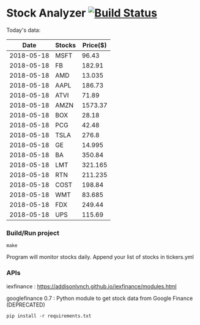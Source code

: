 # Stock Analyzer [![Build Status](https://travis-ci.org/ogoyal/StockAnalyzer.svg?branch=master)](https://travis-ci.org/ogoyal/StockAnalyzer)

Today's data:

| Date| Stocks| Price($) | 
| --- | --- | ---  | 
| 2018-05-18| MSFT| 96.43 | 
| 2018-05-18| FB| 182.91 | 
| 2018-05-18| AMD| 13.035 | 
| 2018-05-18| AAPL| 186.73 | 
| 2018-05-18| ATVI| 71.89 | 
| 2018-05-18| AMZN| 1573.37 | 
| 2018-05-18| BOX| 28.18 | 
| 2018-05-18| PCG| 42.48 | 
| 2018-05-18| TSLA| 276.8 | 
| 2018-05-18| GE| 14.995 | 
| 2018-05-18| BA| 350.84 | 
| 2018-05-18| LMT| 321.165 | 
| 2018-05-18| RTN| 211.235 | 
| 2018-05-18| COST| 198.84 | 
| 2018-05-18| WMT| 83.685 | 
| 2018-05-18| FDX| 249.44 | 
| 2018-05-18| UPS| 115.69 | 

### Build/Run project

```
make
```

Program will monitor stocks daily. Append your list of stocks in tickers.yml

### APIs
iexfinance : https://addisonlynch.github.io/iexfinance/modules.html

googlefinance 0.7 : Python module to get stock data from Google Finance (DEPRECATED)

```
pip install -r requirements.txt
```
